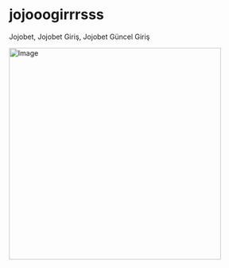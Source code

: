 # jojooogirrrsss
Jojobet, Jojobet Giriş, Jojobet Güncel Giriş


<img width="426" alt="Image" src="https://github.com/user-attachments/assets/d467e866-4a41-4228-96a7-27f0a2d8b42f" />
